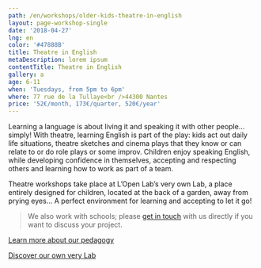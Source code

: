 ```yaml
---
path: /en/workshops/older-kids-theatre-in-english
layout: page-workshop-single
date: '2018-04-27'
lng: en
color: '#47888B'
title: Theatre in English
metaDescription: lorem ipsum
contentTitle: Theatre in English
gallery: a
age: 6-11
when: 'Tuesdays, from 5pm to 6pm'
where: 77 rue de la Tullaye<br />44300 Nantes
price: '52€/month, 173€/quarter, 520€/year'
---
```

Learning a language is about living it and speaking it with other people… simply! With theatre, learning English is part of the play: kids act out daily life situations, theatre sketches and cinema plays that they know or can relate to or do role plays or some improv. Children enjoy speaking English, while developing confidence in themselves, accepting and respecting others and learning how to work as part of a team. 

Theatre workshops take place at L’Open Lab’s very own Lab, a place entirely designed for children, located at the back of a garden, away from prying eyes… A perfect environment for learning and accepting to let it go!

> We also work with schools; please [get in touch](/en/contact-us) with us directly if you want to discuss your project.

[Learn more about our pedagogy](/en/pedagogy)

[Discover our own very Lab](https://llfk.netlify.com/en/workshops)
